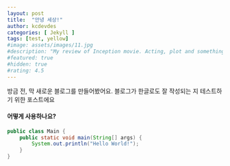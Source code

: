 ```yaml
---
layout: post
title:  "안녕 세상!"
author: kcdevdes
categories: [ Jekyll ]
tags: [test, yellow]
#image: assets/images/11.jpg
#description: "My review of Inception movie. Acting, plot and something else in this short description."
#featured: true
#hidden: true
#rating: 4.5
---
```


방금 전, 막 새로운 블로그를 만들어봤어요. 블로그가 한글로도 잘 작성되는 지 테스트하기 위한 포스트에요

#### 어떻게 사용하나요?

```java
public class Main {
    public static void main(String[] args) {
        System.out.println("Hello World!");
    }
}
```
